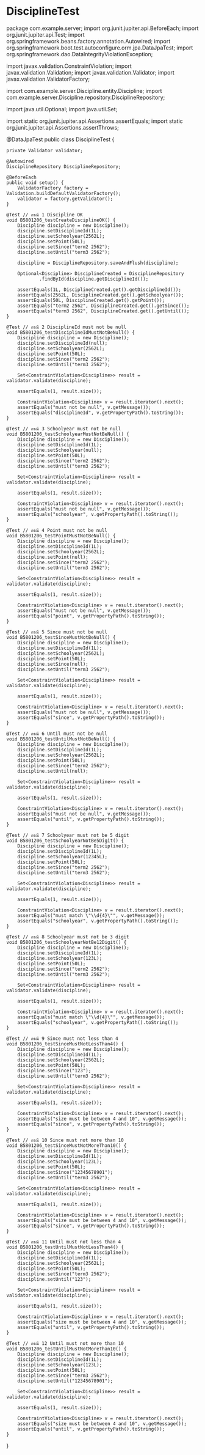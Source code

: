 # DisciplineTest

package com.example.server;
import org.junit.jupiter.api.BeforeEach;
import org.junit.jupiter.api.Test;
import org.springframework.beans.factory.annotation.Autowired;
import org.springframework.boot.test.autoconfigure.orm.jpa.DataJpaTest;
import org.springframework.dao.DataIntegrityViolationException;

import javax.validation.ConstraintViolation;
import javax.validation.Validation;
import javax.validation.Validator;
import javax.validation.ValidatorFactory;

import com.example.server.Discipline.entity.Discipline;
import com.example.server.Discipline.repository.DisciplineRepository;

import java.util.Optional;
import java.util.Set;

import static org.junit.jupiter.api.Assertions.assertEquals;
import static org.junit.jupiter.api.Assertions.assertThrows;

@DataJpaTest
public class DisciplineTest {

    private Validator validator;

    @Autowired
    DisciplineRepository DisciplineRepository;

    @BeforeEach
    public void setup() {
        ValidatorFactory factory = Validation.buildDefaultValidatorFactory();
        validator = factory.getValidator();
    }

    @Test // กรณี 1 Discipline OK
    void B5801206_testCreateDisciplineOK() {
        Discipline discipline = new Discipline();
        discipline.setDisciplineId(1L);
        discipline.setSchoolyear(2562L);
        discipline.setPoint(50L);
        discipline.setSince("term2 2562");
        discipline.setUntil("term3 2562");

        discipline = DisciplineRepository.saveAndFlush(discipline);

        Optional<Discipline> DisciplineCreated = DisciplineRepository
                .findById(discipline.getDisciplineId());

        assertEquals(1L, DisciplineCreated.get().getDisciplineId());
        assertEquals(2562L, DisciplineCreated.get().getSchoolyear());
        assertEquals(50L, DisciplineCreated.get().getPoint());
        assertEquals("term2 2562", DisciplineCreated.get().getSince());
        assertEquals("term3 2562", DisciplineCreated.get().getUntil());
    }

    @Test // กรณี 2 DisciplineId must not be null
    void B5801206_testDisciplineIdMustNotBeNull() {
        Discipline discipline = new Discipline();
        discipline.setDisciplineId(null);
        discipline.setSchoolyear(2562L);
        discipline.setPoint(50L);
        discipline.setSince("term2 2562");
        discipline.setUntil("term3 2562");

        Set<ConstraintViolation<Discipline>> result = validator.validate(discipline);

        assertEquals(1, result.size());

        ConstraintViolation<Discipline> v = result.iterator().next();
        assertEquals("must not be null", v.getMessage());
        assertEquals("disciplineId", v.getPropertyPath().toString());
    }

    @Test // กรณี 3 Schoolyear must not be null
    void B5801206_testSchoolyearMustNotBeNull() {
        Discipline discipline = new Discipline();
        discipline.setDisciplineId(1L);
        discipline.setSchoolyear(null);
        discipline.setPoint(50L);
        discipline.setSince("term2 2562");
        discipline.setUntil("term3 2562");

        Set<ConstraintViolation<Discipline>> result = validator.validate(discipline);

        assertEquals(1, result.size());

        ConstraintViolation<Discipline> v = result.iterator().next();
        assertEquals("must not be null", v.getMessage());
        assertEquals("schoolyear", v.getPropertyPath().toString());
    }

    @Test // กรณี 4 Point must not be null
    void B5801206_testPointMustNotBeNull() {
        Discipline discipline = new Discipline();
        discipline.setDisciplineId(1L);
        discipline.setSchoolyear(2562L);
        discipline.setPoint(null);
        discipline.setSince("term2 2562");
        discipline.setUntil("term3 2562");

        Set<ConstraintViolation<Discipline>> result = validator.validate(discipline);

        assertEquals(1, result.size());

        ConstraintViolation<Discipline> v = result.iterator().next();
        assertEquals("must not be null", v.getMessage());
        assertEquals("point", v.getPropertyPath().toString());
    }

    @Test // กรณี 5 Since must not be null
    void B5801206_testSinceMustNotBeNull() {
        Discipline discipline = new Discipline();
        discipline.setDisciplineId(1L);
        discipline.setSchoolyear(2562L);
        discipline.setPoint(50L);
        discipline.setSince(null);
        discipline.setUntil("term3 2562");

        Set<ConstraintViolation<Discipline>> result = validator.validate(discipline);

        assertEquals(1, result.size());

        ConstraintViolation<Discipline> v = result.iterator().next();
        assertEquals("must not be null", v.getMessage());
        assertEquals("since", v.getPropertyPath().toString());
    }

    @Test // กรณี 6 Until must not be null
    void B5801206_testUntilMustNotBeNull() {
        Discipline discipline = new Discipline();
        discipline.setDisciplineId(1L);
        discipline.setSchoolyear(2562L);
        discipline.setPoint(50L);
        discipline.setSince("term2 2562");
        discipline.setUntil(null);

        Set<ConstraintViolation<Discipline>> result = validator.validate(discipline);

        assertEquals(1, result.size());

        ConstraintViolation<Discipline> v = result.iterator().next();
        assertEquals("must not be null", v.getMessage());
        assertEquals("until", v.getPropertyPath().toString());
    }

    @Test // กรณี 7 Schoolyear must not be 5 digit
    void B5801206_testSchoolyearNotBe5Digit() {
        Discipline discipline = new Discipline();
        discipline.setDisciplineId(1L);
        discipline.setSchoolyear(12345L);
        discipline.setPoint(50L);
        discipline.setSince("term2 2562");
        discipline.setUntil("term3 2562");

        Set<ConstraintViolation<Discipline>> result = validator.validate(discipline);

        assertEquals(1, result.size());

        ConstraintViolation<Discipline> v = result.iterator().next();
        assertEquals("must match \"\\d{4}\"", v.getMessage());
        assertEquals("schoolyear", v.getPropertyPath().toString());
    }

    @Test // กรณี 8 Schoolyear must not be 3 digit
    void B5801206_testSchoolyearNotBe12Digit() {
        Discipline discipline = new Discipline();
        discipline.setDisciplineId(1L);
        discipline.setSchoolyear(123L);
        discipline.setPoint(50L);
        discipline.setSince("term2 2562");
        discipline.setUntil("term3 2562");

        Set<ConstraintViolation<Discipline>> result = validator.validate(discipline);

        assertEquals(1, result.size());

        ConstraintViolation<Discipline> v = result.iterator().next();
        assertEquals("must match \"\\d{4}\"", v.getMessage());
        assertEquals("schoolyear", v.getPropertyPath().toString());
    }

    @Test // กรณี 9 Since must not less than 4
    void B5801206_testSinceMustNotLessThan4() {
        Discipline discipline = new Discipline();
        discipline.setDisciplineId(1L);
        discipline.setSchoolyear(2562L);
        discipline.setPoint(50L);
        discipline.setSince("123");
        discipline.setUntil("term3 2562");

        Set<ConstraintViolation<Discipline>> result = validator.validate(discipline);

        assertEquals(1, result.size());

        ConstraintViolation<Discipline> v = result.iterator().next();
        assertEquals("size must be between 4 and 10", v.getMessage());
        assertEquals("since", v.getPropertyPath().toString());
    }

    @Test // กรณี 10 Since must not more than 10
    void B5801206_testSinceMustNotMoreThan10() {
        Discipline discipline = new Discipline();
        discipline.setDisciplineId(1L);
        discipline.setSchoolyear(123L);
        discipline.setPoint(50L);
        discipline.setSince("12345678901");
        discipline.setUntil("term3 2562");

        Set<ConstraintViolation<Discipline>> result = validator.validate(discipline);

        assertEquals(1, result.size());

        ConstraintViolation<Discipline> v = result.iterator().next();
        assertEquals("size must be between 4 and 10", v.getMessage());
        assertEquals("since", v.getPropertyPath().toString());
    }

    @Test // กรณี 11 Until must not less than 4
    void B5801206_testUntilMustNotLessThan4() {
        Discipline discipline = new Discipline();
        discipline.setDisciplineId(1L);
        discipline.setSchoolyear(2562L);
        discipline.setPoint(50L);
        discipline.setSince("term3 2562");
        discipline.setUntil("123");

        Set<ConstraintViolation<Discipline>> result = validator.validate(discipline);

        assertEquals(1, result.size());

        ConstraintViolation<Discipline> v = result.iterator().next();
        assertEquals("size must be between 4 and 10", v.getMessage());
        assertEquals("until", v.getPropertyPath().toString());
    }

    @Test // กรณี 12 Until must not more than 10
    void B5801206_testUntilMustNotMoreThan10() {
        Discipline discipline = new Discipline();
        discipline.setDisciplineId(1L);
        discipline.setSchoolyear(123L);
        discipline.setPoint(50L);
        discipline.setSince("term3 2562");
        discipline.setUntil("12345678901");

        Set<ConstraintViolation<Discipline>> result = validator.validate(discipline);

        assertEquals(1, result.size());

        ConstraintViolation<Discipline> v = result.iterator().next();
        assertEquals("size must be between 4 and 10", v.getMessage());
        assertEquals("until", v.getPropertyPath().toString());
    }

}
